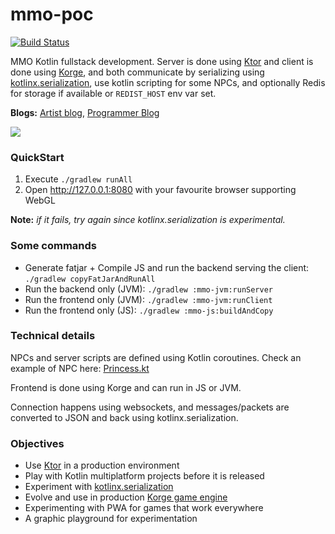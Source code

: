 # mmo-poc

[![Build Status](https://travis-ci.org/mmo-poc/mmo-poc.svg?branch=master)](https://travis-ci.org/mmo-poc/mmo-poc)

MMO Kotlin fullstack development. Server is done using [Ktor](https://ktor.io/) and client is done using [Korge](https://github.com/korlibs/korlibs),
and both communicate by serializing using [kotlinx.serialization](https://github.com/Kotlin/kotlinx.serialization),
use kotlin scripting for some NPCs, and optionally Redis for storage if available or `REDIST_HOST` env var set.

**Blogs:** [Artist blog](https://tamy.es/tag/mmo/), [Programmer Blog](https://soywiz.com/tag/mmo/)

![](/docs/screenshot.png)

### QuickStart

1. Execute `./gradlew runAll`
2. Open <http://127.0.0.1:8080> with your favourite browser supporting WebGL

**Note:** *if it fails, try again since kotlinx.serialization is experimental.*

### Some commands

* Generate fatjar + Compile JS and run the backend serving the client: `./gradlew copyFatJarAndRunAll`
* Run the backend only (JVM): `./gradlew :mmo-jvm:runServer`
* Run the frontend only (JVM): `./gradlew :mmo-jvm:runClient`
* Run the frontend only (JS): `./gradlew :mmo-js:buildAndCopy`

### Technical details

NPCs and server scripts are defined using Kotlin coroutines.
Check an example of NPC here: [Princess.kt](https://github.com/mmo-poc/mmo-poc/blob/master/mmo/jvm/src/mmo/server/script/Princess.kt)

Frontend is done using Korge and can run in JS or JVM.

Connection happens using websockets, and messages/packets are converted to JSON and back using kotlinx.serialization. 

### Objectives

* Use [Ktor](https://ktor.io/) in a production environment
* Play with Kotlin multiplatform projects before it is released
* Experiment with [kotlinx.serialization](https://github.com/Kotlin/kotlinx.serialization)
* Evolve and use in production [Korge game engine](https://github.com/korlibs/korlibs)
* Experimenting with PWA for games that work everywhere
* A graphic playground for experimentation
